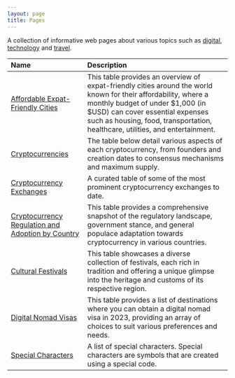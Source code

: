 ```yaml
---
layout: page
title: Pages
---
```


A collection of informative web pages about various topics such as [digital](/digital/), [technology](/technology/) and [travel](/travel/).

| Name | Description | 
|:---------|:---------|
| [Affordable Expat-Friendly Cities](/affordable-expat-friendly-cities/) | This table provides an overview of expat-friendly cities around the world known for their affordability, where a monthly budget of under $1,000 (in $USD) can cover essential expenses such as housing, food, transportation, healthcare, utilities, and entertainment. |
| [Cryptocurrencies](/cryptocurrencies/) | The table below detail various aspects of each cryptocurrency, from founders and creation dates to consensus mechanisms and maximum supply. |
| [Cryptocurrency Exchanges](/cryptocurrency-exchanges/) | A curated table of some of the most prominent cryptocurrency exchanges to date. |
| [Cryptocurrency Regulation and Adoption by Country](/cryptocurrency-regulation-adoption/) | This table provides a comprehensive snapshot of the regulatory landscape, government stance, and general populace adaptation towards cryptocurrency in various countries. |
| [Cultural Festivals](/cultural-festivals/) | This table showcases a diverse collection of festivals, each rich in tradition and offering a unique glimpse into the heritage and customs of its respective region. |
| [Digital Nomad Visas](/digital-nomad-visas/) | This table provides a list of destinations where you can obtain a digital nomad visa in 2023, providing an array of choices to suit various preferences and needs. |
| [Special Characters](/special-characters/) | A list of special characters. Special characters are symbols that are created using a special code. |
